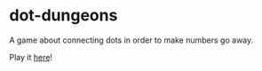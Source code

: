 # dot-dungeons

A game about connecting dots in order to make numbers go away.

Play it [here](http://chrisklimowski.com/projects/dot-dungeons/)!
